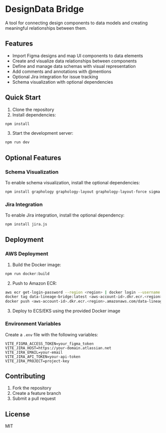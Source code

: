 # DesignData Bridge

A tool for connecting design components to data models and creating meaningful relationships between them.

## Features

- Import Figma designs and map UI components to data elements
- Create and visualize data relationships between components
- Define and manage data schemas with visual representation
- Add comments and annotations with @mentions
- Optional Jira integration for issue tracking
- Schema visualization with optional dependencies

## Quick Start

1. Clone the repository
2. Install dependencies:
```bash
npm install
```

3. Start the development server:
```bash
npm run dev
```

## Optional Features

### Schema Visualization

To enable schema visualization, install the optional dependencies:

```bash
npm install graphology graphology-layout graphology-layout-force sigma
```

### Jira Integration

To enable Jira integration, install the optional dependency:

```bash
npm install jira.js
```

## Deployment

### AWS Deployment

1. Build the Docker image:
```bash
npm run docker:build
```

2. Push to Amazon ECR:
```bash
aws ecr get-login-password --region <region> | docker login --username AWS --password-stdin <aws-account-id>.dkr.ecr.<region>.amazonaws.com
docker tag data-lineage-bridge:latest <aws-account-id>.dkr.ecr.<region>.amazonaws.com/data-lineage-bridge:latest
docker push <aws-account-id>.dkr.ecr.<region>.amazonaws.com/data-lineage-bridge:latest
```

3. Deploy to ECS/EKS using the provided Docker image

### Environment Variables

Create a `.env` file with the following variables:

```env
VITE_FIGMA_ACCESS_TOKEN=your_figma_token
VITE_JIRA_HOST=https://your-domain.atlassian.net
VITE_JIRA_EMAIL=your-email
VITE_JIRA_API_TOKEN=your-api-token
VITE_JIRA_PROJECT=project-key
```

## Contributing

1. Fork the repository
2. Create a feature branch
3. Submit a pull request

## License

MIT